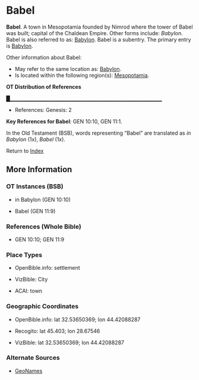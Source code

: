 # Babel
**Babel**. 
A town in Mesopotamia founded by Nimrod where the tower of Babel was built; capital of the Chaldean Empire. 
Other forms include: 
*Babylon*. 
Babel is also referred to as: 
[Babylon](Babylon.md). 
Babel is a subentry. The primary entry is 
[Babylon](Babylon.md). 




Other information about Babel:


* May refer to the same location as: 
[Babylon](Babylon.md). 
* Is located within the following region(s): 
[Mesopotamia](Mesopotamia.md). 


**OT Distribution of References**

█▁▁▁▁▁▁▁▁▁▁▁▁▁▁▁▁▁▁▁▁▁▁▁▁▁▁▁▁▁▁▁▁▁▁▁▁▁▁
* References: Genesis: 2



**Key References for Babel**: 
GEN 10:10, GEN 11:1. 


In the Old Testament (BSB), words representing “Babel” are translated as 
*in Babylon* (1x), *Babel* (1x). 




Return to [Index](00-Index.md)

## More Information

### OT Instances (BSB)

* in Babylon (GEN 10:10)

* Babel (GEN 11:9)



### References (Whole Bible)

* GEN 10:10; GEN 11:9


### Place Types

* OpenBible.info: settlement

* VizBible: City

* ACAI: town



### Geographic Coordinates

* OpenBible.info: lat 32.53650369; lon 44.42088287

* Recogito: lat 45.403; lon 28.67546

* VizBible: lat 32.53650369; lon 44.42088287



### Alternate Sources

* [GeoNames](http://sws.geonames.org/698107)



